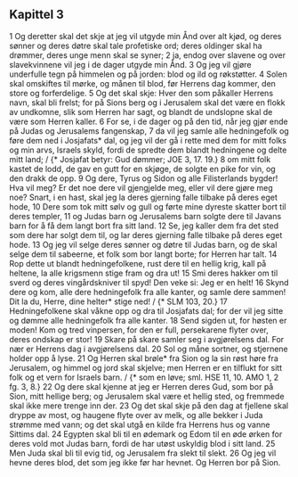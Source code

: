 ## Kapittel 3

1 Og deretter skal det skje at jeg vil utgyde min Ånd over alt kjød, og deres sønner og deres døtre skal tale profetiske ord; deres oldinger skal ha drømmer, deres unge menn skal se syner;
2 ja, endog over slavene og over slavekvinnene vil jeg i de dager utgyde min Ånd.
3 Og jeg vil gjøre underfulle tegn på himmelen og på jorden: blod og ild og røkstøtter.
4 Solen skal omskiftes til mørke, og månen til blod, før Herrens dag kommer, den store og forferdelige.
5 Og det skal skje: Hver den som påkaller Herrens navn, skal bli frelst; for på Sions berg og i Jerusalem skal det være en flokk av undkomne, slik som Herren har sagt, og blandt de undslopne skal de være som Herren kaller.
6 For se, i de dager og på den tid, når jeg gjør ende på Judas og Jerusalems fangenskap,
7 da vil jeg samle alle hedningefolk og føre dem ned i Josjafats* dal, og jeg vil der gå i rette med dem for mitt folks og min arvs, Israels skyld, fordi de spredte dem blandt hedningene og delte mitt land; / {* Josjafat betyr: Gud dømmer; JOE 3, 17. 19.}
8 om mitt folk kastet de lodd, de gav en gutt for en skjøge, de solgte en pike for vin, og den drakk de opp.
9 Og dere, Tyrus og Sidon og alle Filisterlands bygder! Hva vil meg? Er det noe dere vil gjengjelde meg, eller vil dere gjøre meg noe? Snart, i en hast, skal jeg la deres gjerning falle tilbake på deres eget hode,
10 Dere som tok mitt sølv og gull og førte mine dyreste skatter bort til deres templer,
11 og Judas barn og Jerusalems barn solgte dere til Javans barn for å få dem langt bort fra sitt land.
12 Se, jeg kaller dem fra det sted som dere har solgt dem til, og lar deres gjerning falle tilbake på deres eget hode.
13 Og jeg vil selge deres sønner og døtre til Judas barn, og de skal selge dem til sabeerne, et folk som bor langt borte; for Herren har talt.
14 Rop dette ut blandt hedningefolkene, rust dere til en hellig krig, kall på heltene, la alle krigsmenn stige fram og dra ut!
15 Smi deres hakker om til sverd og deres vingårdskniver til spyd! Den veke si: Jeg er en helt!
16 Skynd dere og kom, alle dere hedningefolk fra alle kanter, og samle dere sammen! Dit la du, Herre, dine helter* stige ned! / {* SLM 103, 20.}
17 Hedningefolkene skal våkne opp og dra til Josjafats dal; for der vil jeg sitte og dømme alle hedningefolk fra alle kanter.
18 Send sigden ut, for høsten er moden! Kom og tred vinpersen, for den er full, persekarene flyter over, deres ondskap er stor!
19 Skare på skare samler seg i avgjørelsens dal. For nær er Herrens dag i avgjørelsens dal.
20 Sol og måne sortner, og stjernene holder opp å lyse.
21 Og Herren skal brøle* fra Sion og la sin røst høre fra Jerusalem, og himmel og jord skal skjelve; men Herren er en tilflukt for sitt folk og et vern for Israels barn. / {* som en løve; sml. HSE 11, 10. AMO 1, 2 fg. 3, 8.}
22 Og dere skal kjenne at jeg er Herren deres Gud, som bor på Sion, mitt hellige berg; og Jerusalem skal være et hellig sted, og fremmede skal ikke mere trenge inn der.
23 Og det skal skje på den dag at fjellene skal dryppe av most, og haugene flyte over av melk, og alle bekker i Juda strømme med vann; og det skal utgå en kilde fra Herrens hus og vanne Sittims dal.
24 Egypten skal bli til en ødemark og Edom til en øde ørken for deres vold mot Judas barn, fordi de har utøst uskyldig blod i sitt land.
25 Men Juda skal bli til evig tid, og Jerusalem fra slekt til slekt.
26 Og jeg vil hevne deres blod, det som jeg ikke før har hevnet. Og Herren bor på Sion.
